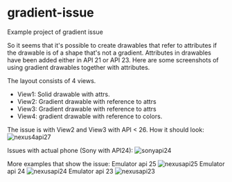 # gradient-issue
Example project of gradient issue

So it seems that it's possible to create drawables that refer to attributes if the drawable is of a shape that's not a gradient. Attributes in drawables have been added either in API 21 or API 23. Here are some screenshots of using gradient drawables together with attributes.

The layout consists of 4 views.
* View1: Solid drawable with attrs.
* View2: Gradient drawable with reference to attrs
* View3: Gradient drawable with reference to attrs
* View4: gradient drawable with reference to colors.

The issue is with View2 and View3 with API < 26. 
How it should look: 
![nexus4api27](https://github.com/davols/gradient-issue/blob/master/emulator_nexus4_api27.png?raw=true)

Issues with actual phone (Sony with API24):
![sonyapi24](https://github.com/davols/gradient-issue/blob/master/sony_api24.png?raw=true)

More examples that show the issue:
Emulator api 25
![nexusapi25](https://github.com/davols/gradient-issue/blob/master/emulator_pixel_api25.png?raw=true)
Emulator api 24
![nexusapi24](https://github.com/davols/gradient-issue/blob/master/emulator_nexus5x_api_24.png?raw=true)
Emulator api 23
![nexusapi23](https://github.com/davols/gradient-issue/blob/master/emulator_pixel_api23.png?raw=true)
